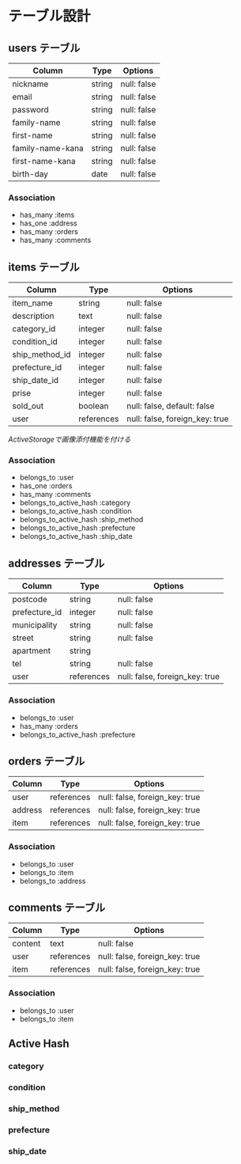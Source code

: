 # テーブル設計

## users テーブル

| Column           | Type   | Options     |
| ---------------- | ------ | ----------- |
| nickname         | string | null: false |
| email            | string | null: false |
| password         | string | null: false |
| family-name      | string | null: false |
| first-name       | string | null: false |
| family-name-kana | string | null: false |
| first-name-kana  | string | null: false |
| birth-day        | date   | null: false |

### Association

- has_many :items
- has_one :address
- has_many :orders
- has_many :comments

## items テーブル

| Column         | Type       | Options                        |
| -------------- | ---------- | ------------------------------ |
| item_name      | string     | null: false                    |
| description    | text       | null: false                    |
| category_id    | integer    | null: false                    |
| condition_id   | integer    | null: false                    |
| ship_method_id | integer    | null: false                    |
| prefecture_id  | integer    | null: false                    |
| ship_date_id   | integer    | null: false                    |
| prise          | integer    | null: false                    |
| sold_out       | boolean    | null: false, default: false    |
| user           | references | null: false, foreign_key: true |

*ActiveStorageで画像添付機能を付ける*

### Association

- belongs_to :user
- has_one :orders
- has_many :comments
- belongs_to_active_hash :category
- belongs_to_active_hash :condition
- belongs_to_active_hash :ship_method
- belongs_to_active_hash :prefecture
- belongs_to_active_hash :ship_date

## addresses テーブル

| Column          | Type       | Options                        |
| --------------- | ---------- | ------------------------------ |
| postcode        | string     | null: false                    |
| prefecture_id   | integer    | null: false                    |
| municipality    | string     | null: false                    |
| street          | string     | null: false                    |
| apartment       | string     |                                |
| tel             | string     | null: false                    |
| user            | references | null: false, foreign_key: true |

### Association

- belongs_to :user
- has_many :orders
- belongs_to_active_hash :prefecture

## orders テーブル

| Column  | Type       | Options                        |
| ------- | ---------- | ------------------------------ |
| user    | references | null: false, foreign_key: true |
| address | references | null: false, foreign_key: true |
| item    | references | null: false, foreign_key: true |

### Association

- belongs_to :user
- belongs_to :item
- belongs_to :address

## comments テーブル

| Column  | Type       | Options                        |
| ------- | ---------- | ------------------------------ |
| content | text       | null: false                    |
| user    | references | null: false, foreign_key: true |
| item    | references | null: false, foreign_key: true |

### Association

- belongs_to :user
- belongs_to :item

## Active Hash

### category
### condition
### ship_method
### prefecture
### ship_date
